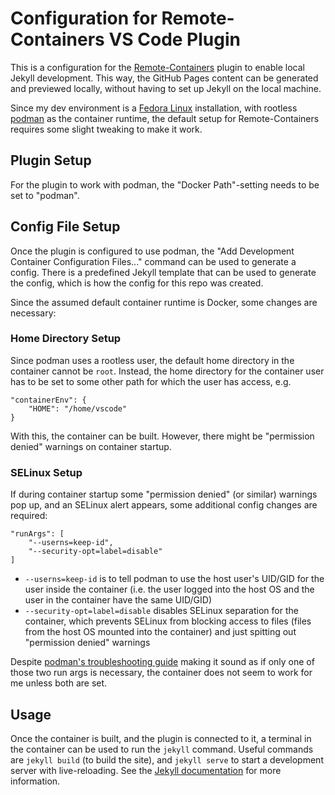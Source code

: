# Configuration for Remote-Containers VS Code Plugin

This is a configuration for the [Remote-Containers](https://marketplace.visualstudio.com/items?itemName=ms-vscode-remote.remote-containers) plugin
to enable local Jekyll development.
This way, the GitHub Pages content can be generated and previewed locally, without having to set up Jekyll on the local machine.

Since my dev environment is a [Fedora Linux](https://getfedora.org) installation, with rootless [podman](https://podman.io)
as the container runtime, the default setup for Remote-Containers requires some slight tweaking to make it work.

## Plugin Setup

For the plugin to work with podman, the "Docker Path"-setting needs to be set to "podman".

## Config File Setup

Once the plugin is configured to use podman, the "Add Development Container Configuration Files..." command can be used to generate
a config. There is a predefined Jekyll template that can be used to generate the config, which is how the config for this repo was
created.

Since the assumed default container runtime is Docker, some changes are necessary:

### Home Directory Setup

Since podman uses a rootless user, the default home directory in the container cannot be `root`. Instead, the home directory for the
container user has to be set to some other path for which the user has access, e.g.

```
"containerEnv": {
	"HOME": "/home/vscode"
}
```

With this, the container can be built. However, there might be "permission denied" warnings on container startup.

### SELinux Setup

If during container startup some "permission denied" (or similar) warnings pop up, and an SELinux alert appears, some additional config
changes are required:

```
"runArgs": [ 
	"--userns=keep-id",
	"--security-opt=label=disable" 
]
```

- `--userns=keep-id` is to tell podman to use the host user's UID/GID for the user inside the container (i.e. the user logged into the host OS
    and the user in the container have the same UID/GID)
- `--security-opt=label=disable` disables SELinux separation for the container, which prevents SELinux from blocking access to files (files from
    the host OS mounted into the container) and just spitting out "permission denied" warnings

Despite [podman's troubleshooting guide](https://github.com/containers/podman/blob/main/troubleshooting.md) making it sound as if only one of
those two run args is necessary, the container does not seem to work for me unless both are set. 

## Usage

Once the container is built, and the plugin is connected to it, a terminal in the container can be used to run the `jekyll` command.
Useful commands are `jekyll build` (to build the site), and `jekyll serve` to start a development server with live-reloading.
See the [Jekyll documentation](https://jekyllrb.com) for more information.